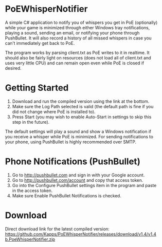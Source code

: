 PoEWhisperNotifier
==================
A simple C# application to notify you of whispers you get in PoE (optionally) while your game is minimized through either Windows tray notifications, playing a sound, sending an email, or notifying your phone through PushBullet. It will also record a history of all missed whispers in case you can't immediately get back to PoE.

The program works by parsing client.txt as PoE writes to it in realtime. It should also be fairly light on resources (does not load all of client.txt and uses very little CPU) and can remain open even while PoE is closed if desired.

Getting Started
==================
1. Download and run the compiled version using the link at the bottom.
2. Make sure the Log Path selected is valid (the default path is fine if you did not change where PoE is installed to).
3. Press Start (you may wish to enable Auto-Start in settings to skip this step in the future).

The default settings will play a sound and show a Windows notification if you receive a whisper while PoE is minimized.
For sending notifications to your phone, using PushBullet is highly recommended over SMTP.

Phone Notifications (PushBullet)
==================
1. Go to http://pushbullet.com and sign in with your Google account.
2. Go to http://pushbullet.com/account and copy that access token.
3. Go into the Configure PushBullet settings item in the program and paste in the access token.
4. Make sure Enable PushBullet Notifications is checked.

Download
==================
Direct download link for the latest compiled version: https://github.com/Kapps/PoEWhisperNotifier/releases/download/v1.4/v1.4b.PoeWhisperNotifier.zip
